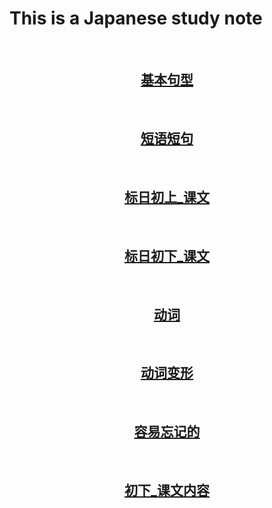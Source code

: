 # This is a Japanese study note
<br>
<center>

## [基本句型](./Base.md)

<br>

## [短语短句](./sentence.md)

<br>

## [标日初上_课文](./Primary_A.md)

<br>

## [标日初下_课文](./Primary_B.md)

<br>

## [动词](./Verb.md)

<br>

## [动词变形](./VerbConvert.md)
<br>

## [容易忘记的](./word.md)
<br>

## [初下_课文内容](./book.md)
</center>

